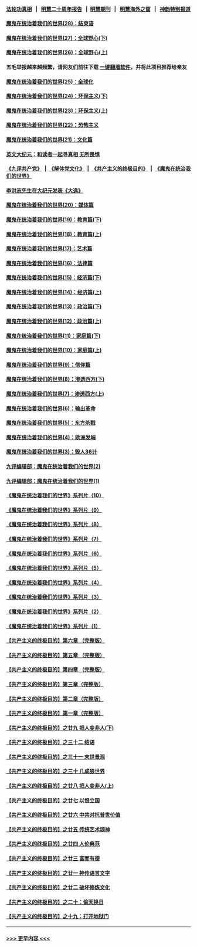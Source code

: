 #### [法轮功真相](https://github.com/gfw-breaker/truth/blob/master/README.md?t=0) &nbsp;&nbsp;|&nbsp;&nbsp; [明慧二十周年报告](https://github.com/gfw-breaker/mh-reports/blob/master/README.md?t=0) &nbsp;&nbsp;|&nbsp;&nbsp;[明慧期刊](https://github.com/gfw-breaker/mh-qikan) &nbsp;&nbsp;|&nbsp;&nbsp; [明慧海外之窗](https://github.com/gfw-breaker/mh-news/blob/master/README.md?t=0) &nbsp;&nbsp;|&nbsp;&nbsp; [神韵特别报道](https://github.com/gfw-breaker/mh-news/blob/master/shenyun.md?t=0)
#### [魔鬼在统治着我们的世界(28)：结束语](../pages/nsc422/n10936246.md?t=06270302) 
#### [魔鬼在统治着我们的世界(27)：全球野心(下)](../pages/nsc422/n10928319.md?t=06270302) 
#### [魔鬼在统治着我们的世界(26)：全球野心(上)](../pages/nsc422/n10900318.md?t=06270302) 
#### 五毛举报越来越频繁，请网友们前往下载 [一键翻墙软件](https://github.com/gfw-breaker/ssr-accounts)，并将此项目推荐给亲友
#### [魔鬼在统治着我们的世界(25)：全球化](../pages/nsc422/n10788205.md?t=06270302) 
#### [魔鬼在统治着我们的世界(24)：环保主义(下)](../pages/nsc422/n10695307.md?t=06270302) 
#### [魔鬼在统治着我们的世界(23)：环保主义(上)](../pages/nsc422/n10688613.md?t=06270302) 
#### [魔鬼在统治着我们的世界(22)：恐怖主义](../pages/nsc422/n10614727.md?t=06270302) 
#### [魔鬼在统治着我们的世界(21)：文化篇](../pages/nsc422/n10597706.md?t=06270302) 
#### [英文大纪元：和读者一起寻真相 无所畏惧](../pages/nsc422/n12542027.md?t=06270302) 
#### [《九评共产党》](https://github.com/begood0513/9ping.md/blob/master/README.md) &nbsp;|&nbsp; [《解体党文化》](../../../../jtdwh.md/blob/master/README.md)  &nbsp;|&nbsp; [《共产主义的终极目的》](../../../../gczydzjmd.md/blob/master/README.md) &nbsp;|&nbsp; [《魔鬼在统治我们的世界》](../../../../mgztzwmdsj.md/blob/master/README.md) 
#### [李洪志先生在大纪元发表《大选》](../pages/nsc422/n12534746.md?t=06270302) 
#### [魔鬼在统治着我们的世界(20)：媒体篇](../pages/nsc422/n10586579.md?t=06270302) 
#### [魔鬼在统治着我们的世界(19)：教育篇(下)](../pages/nsc422/n10564808.md?t=06270302) 
#### [魔鬼在统治着我们的世界(18)：教育篇(上)](../pages/nsc422/n10526970.md?t=06270302) 
#### [魔鬼在统治着我们的世界(17)：艺术篇](../pages/nsc422/n10499093.md?t=06270302) 
#### [魔鬼在统治着我们的世界(16)：法律篇](../pages/nsc422/n10485969.md?t=06270302) 
#### [魔鬼在统治着我们的世界(15)：经济篇(下)](../pages/nsc422/n10469975.md?t=06270302) 
#### [魔鬼在统治着我们的世界(14)：经济篇(上)](../pages/nsc422/n10457370.md?t=06270302) 
#### [魔鬼在统治着我们的世界(13)：政治篇(下)](../pages/nsc422/n10448270.md?t=06270302) 
#### [魔鬼在统治着我们的世界(12)：政治篇(上)](../pages/nsc422/n10444576.md?t=06270302) 
#### [魔鬼在统治着我们的世界(11)：家庭篇(下)](../pages/nsc422/n10440961.md?t=06270302) 
#### [魔鬼在统治着我们的世界(10)：家庭篇(上)](../pages/nsc422/n10435448.md?t=06270302) 
#### [魔鬼在统治着我们的世界(9)：信仰篇](../pages/nsc422/n10432159.md?t=06270302) 
#### [魔鬼在统治着我们的世界(8)：渗透西方(下)](../pages/nsc422/n10429603.md?t=06270302) 
#### [魔鬼在统治着我们的世界(7)：渗透西方(上)](../pages/nsc422/n10426013.md?t=06270302) 
#### [魔鬼在统治着我们的世界(6)：输出革命](../pages/nsc422/n10421536.md?t=06270302) 
#### [魔鬼在统治着我们的世界(5)：东方杀戮](../pages/nsc422/n10417707.md?t=06270302) 
#### [魔鬼在统治着我们的世界(4)：欧洲发端](../pages/nsc422/n10414890.md?t=06270302) 
#### [魔鬼在统治着我们的世界(3)：毁人36计](../pages/nsc422/n10411583.md?t=06270302) 
#### [九评编辑部：魔鬼在统治着我们的世界(2)](../pages/nsc422/n10410036.md?t=06270302) 
#### [九评编辑部：魔鬼在统治着我们的世界(1)](../pages/nsc422/n10406825.md?t=06270302) 
#### [《魔鬼在统治着我们的世界》系列片（10）](../pages/nsc422/n12292670.md?t=06270302) 
#### [《魔鬼在统治着我们的世界》系列片（9）](../pages/nsc422/n12290859.md?t=06270302) 
#### [《魔鬼在统治着我们的世界》系列片（8）](../pages/nsc422/n12287445.md?t=06270302) 
#### [《魔鬼在统治着我们的世界》系列片（7）](../pages/nsc422/n12283425.md?t=06270302) 
#### [《魔鬼在统治着我们的世界》系列片（6）](../pages/nsc422/n12282314.md?t=06270302) 
#### [《魔鬼在统治着我们的世界》系列片（5）](../pages/nsc422/n12281419.md?t=06270302) 
#### [《魔鬼在统治着我们的世界》系列片（4）](../pages/nsc422/n12274024.md?t=06270302) 
#### [《魔鬼在统治着我们的世界》系列片（3）](../pages/nsc422/n12271322.md?t=06270302) 
#### [《魔鬼在统治着我们的世界》系列片（2）](../pages/nsc422/n12269049.md?t=06270302) 
#### [《魔鬼在统治着我们的世界》系列片（1）](../pages/nsc422/n12267575.md?t=06270302) 
#### [【共产主义的终极目的】第六章 （完整版）](../pages/nsc422/n11428913.md?t=06270302) 
#### [【共产主义的终极目的】第五章 （完整版）](../pages/nsc422/n11428912.md?t=06270302) 
#### [【共产主义的终极目的】第四章 （完整版）](../pages/nsc422/n11428907.md?t=06270302) 
#### [【共产主义的终极目的】第三章（完整版）](../pages/nsc422/n11428848.md?t=06270302) 
#### [【共产主义的终极目的】第二章（完整版）](../pages/nsc422/n11428831.md?t=06270302) 
#### [【共产主义的终极目的】第一章（完整版）](../pages/nsc422/n11417651.md?t=06270302) 
#### [【共产主义的终极目的】之廿九 把人变非人(下)](../pages/nsc422/n11344140.md?t=06270302) 
#### [【共产主义的终极目的】之三十二 结语](../pages/nsc422/n11360535.md?t=06270302) 
#### [【共产主义的终极目的】之三十一 末世景观](../pages/nsc422/n11351129.md?t=06270302) 
#### [【共产主义的终极目的】之三十 几成狼世界](../pages/nsc422/n11348280.md?t=06270302) 
#### [【共产主义的终极目的】之廿八 把人变非人(上)](../pages/nsc422/n11340492.md?t=06270302) 
#### [【共产主义的终极目的】之廿七 以恨立国](../pages/nsc422/n11336944.md?t=06270302) 
#### [【共产主义的终极目的】之廿六 中共对抗普世价值](../pages/nsc422/n11324785.md?t=06270302) 
#### [【共产主义的终极目的】之廿五 传统艺术颂神](../pages/nsc422/n11296396.md?t=06270302) 
#### [【共产主义的终极目的】之廿四 人伦典范](../pages/nsc422/n11296397.md?t=06270302) 
#### [【共产主义的终极目的】之廿三 富而有德](../pages/nsc422/n11283598.md?t=06270302) 
#### [【共产主义的终极目的】之廿一 神传语言文字](../pages/nsc422/n11263265.md?t=06270302) 
#### [【共产主义的终极目的】之廿二 破坏修炼文化](../pages/nsc422/n11245728.md?t=06270302) 
#### [【共产主义的终极目的】之二十：偷天换日](../pages/nsc422/n11238846.md?t=06270302) 
#### [【共产主义的终极目的】之十九：打开地狱门](../pages/nsc422/n11206376.md?t=06270302) 

----
#### [ >>> 更早内容 <<< ](../indexes/nsc422-earlier.md)
